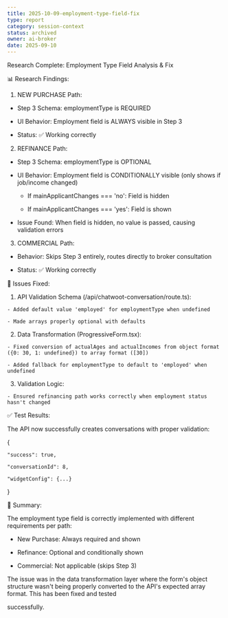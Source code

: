 ```yaml
---
title: 2025-10-09-employment-type-field-fix
type: report
category: session-context
status: archived
owner: ai-broker
date: 2025-09-10
---
```


 Research Complete: Employment Type Field Analysis & Fix

  📊 Research Findings:

  1. NEW PURCHASE Path:

  - Step 3 Schema: employmentType is REQUIRED
  - UI Behavior: Employment field is ALWAYS visible in Step 3
  - Status: ✅ Working correctly

  2. REFINANCE Path:

  - Step 3 Schema: employmentType is OPTIONAL
  - UI Behavior: Employment field is CONDITIONALLY visible (only shows if job/income changed)
    - If mainApplicantChanges === 'no': Field is hidden
    - If mainApplicantChanges === 'yes': Field is shown
  - Issue Found: When field is hidden, no value is passed, causing validation errors

  3. COMMERCIAL Path:

  - Behavior: Skips Step 3 entirely, routes directly to broker consultation
  - Status: ✅ Working correctly

  🔧 Issues Fixed:

  1. API Validation Schema (/api/chatwoot-conversation/route.ts):
    - Added default value 'employed' for employmentType when undefined
    - Made arrays properly optional with defaults
  2. Data Transformation (ProgressiveForm.tsx):
    - Fixed conversion of actualAges and actualIncomes from object format ({0: 30, 1: undefined}) to array format ([30])
    - Added fallback for employmentType to default to 'employed' when undefined
  3. Validation Logic:
    - Ensured refinancing path works correctly when employment status hasn't changed

  ✅ Test Results:

  The API now successfully creates conversations with proper validation:
  {
    "success": true,
    "conversationId": 8,
    "widgetConfig": {...}
  }

  📝 Summary:

  The employment type field is correctly implemented with different requirements per path:
  - New Purchase: Always required and shown
  - Refinance: Optional and conditionally shown
  - Commercial: Not applicable (skips Step 3)

  The issue was in the data transformation layer where the form's object structure wasn't being properly converted to the API's expected array format. This has been fixed and tested
  successfully.
